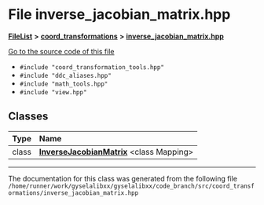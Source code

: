 

# File inverse\_jacobian\_matrix.hpp



[**FileList**](files.md) **>** [**coord\_transformations**](dir_67161c4ffadea73fddf46ea451c2f62c.md) **>** [**inverse\_jacobian\_matrix.hpp**](inverse__jacobian__matrix_8hpp.md)

[Go to the source code of this file](inverse__jacobian__matrix_8hpp_source.md)



* `#include "coord_transformation_tools.hpp"`
* `#include "ddc_aliases.hpp"`
* `#include "math_tools.hpp"`
* `#include "view.hpp"`















## Classes

| Type | Name |
| ---: | :--- |
| class | [**InverseJacobianMatrix**](classInverseJacobianMatrix.md) &lt;class Mapping&gt;<br> |



















































------------------------------
The documentation for this class was generated from the following file `/home/runner/work/gyselalibxx/gyselalibxx/code_branch/src/coord_transformations/inverse_jacobian_matrix.hpp`

